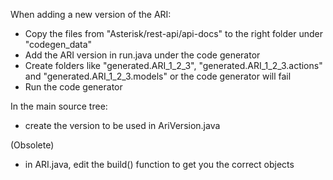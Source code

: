 When adding a new version of the ARI:

- Copy the files from "Asterisk/rest-api/api-docs" to the right folder under "codegen_data"
- Add the ARI version in run.java under the code generator
- Create folders like "generated.ARI_1_2_3", "generated.ARI_1_2_3.actions" and "generated.ARI_1_2_3.models"
  or the code generator will fail
- Run the code generator

In the main source tree:

- create the version to be used in AriVersion.java



(Obsolete)

- in ARI.java, edit the build() function to get you the correct objects


